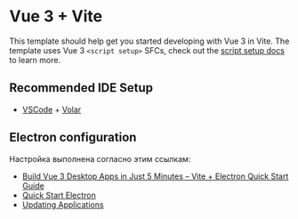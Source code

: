 # Vue 3 + Vite

This template should help get you started developing with Vue 3 in Vite. The template uses Vue 3 `<script setup>` SFCs, check out the [script setup docs](https://v3.vuejs.org/api/sfc-script-setup.html#sfc-script-setup) to learn more.

## Recommended IDE Setup

- [VSCode](https://code.visualstudio.com/) + [Volar](https://marketplace.visualstudio.com/items?itemName=johnsoncodehk.volar)

## Electron configuration

Настройка выполнена согласно этим ссылкам:

- [Build Vue 3 Desktop Apps in Just 5 Minutes – Vite + Electron Quick Start Guide](https://learnvue.co/2021/05/build-vue-3-desktop-apps-in-just-5-minutes-vite-electron-quick-start-guide/)
- [Quick Start Electron](https://www.electronjs.org/docs/latest/tutorial/quick-start#create-the-main-script-file)
- [Updating Applications](https://www.electronjs.org/docs/latest/tutorial/updates)
